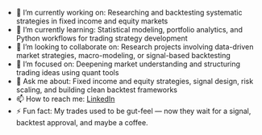 - 🔭 I’m currently working on: Researching and backtesting systematic strategies in fixed income and equity markets
- 🌱 I’m currently learning: Statistical modeling, portfolio analytics, and Python workflows for trading strategy development
- 👯 I’m looking to collaborate on: Research projects involving data-driven market strategies, macro-modeling, or signal-based backtesting
- 🤔 I’m focused on: Deepening market understanding and structuring trading ideas using quant tools
- 💬 Ask me about: Fixed income and equity strategies, signal design, risk scaling, and building clean backtest frameworks
- 📫 How to reach me: [LinkedIn](https://www.linkedin.com/in/aditya3005)
- ⚡ Fun fact: My trades used to be gut-feel — now they wait for a signal, backtest approval, and maybe a coffee.
